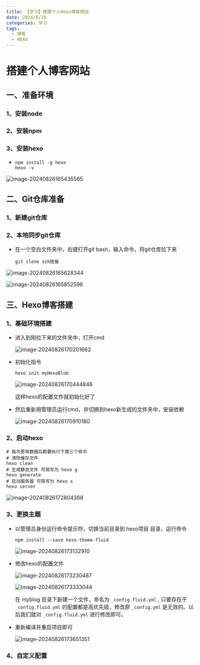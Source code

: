 ```yaml
---
title: 【学习】搭建个人Hexo博客网站
date: 2024/8/28
categories: 学习
tags:
  - 博客
  - HEXO
---
```




# 搭建个人博客网站

## 一、准备环境

### 1、安装node

### 2、安装npm

### 3、安装hexo

+ ```shell
  npm install -g hexo
  hexo -v
  ```

![image-20240826165435565](../images/image-20240826165435565.png)



## 二、Git仓库准备

### 1、新建git仓库

### 2、本地同步git仓库

+ 在一个空白文件夹中，右键打开git bash，输入命令，将git仓库拉下来

  ```shell
  git clone ssh链接
  ```

![image-20240826165628344](../images/image-20240826165628344.png)

![image-20240826165852596](../images/image-20240826165852596.png)



## 三、Hexo博客搭建

### 1、基础环境搭建

+ 进入到刚拉下来的文件夹中，打开cmd

  ![image-20240826170201662](../images/image-20240826170201662.png)

+ 初始化指令

  ```shell 
  hexo init myHexoBlob
  ```

  ![image-20240826170444846](../images/image-20240826170444846.png)

  这样hexo的配置文件就初始化好了

+ 然后重新用管理员运行cmd，并切换到hexo新生成的文件夹中，安装依赖

  ![image-20240826170910180](../images/image-20240826170910180.png)

### 2、启动hexo

```shell
# 每次更改数据后都要执行下面三个命令
# 清除缓存文件
hexo clean
# 生成静态文件 可简写为 hexo g
hexo generate   
# 启动服务器 可简写为 hexo s
hexo server

```

![image-20240826172804368](../images/image-20240826172804368.png)

### 3、更换主题

+ 以管理员身份运行命令提示符，切换当前目录到 hexo项目 目录，运行命令

  ```shell
  npm install --save hexo-theme-fluid
  ```

  ![image-20240826173132910](../images/image-20240826173132910.png)

+ 修改hexo的配置文件

  ![image-20240826173230487](../images/image-20240826173230487.png)

  ![image-20240826173333044](../images/image-20240826173333044.png)

  在 myblog 目录下新建一个文件，命名为 `_config.fluid.yml` , 只要存在于 `_config.fluid.yml` 的配置都是高优先级，修改原 `_config.yml` 是无效的。以后我们就对 `_config.fluid.yml` 进行修改即可。

+ 重新编译并重启项目即可

  ![image-20240826173651351](../images/image-20240826173651351.png)



### 4、自定义配置

